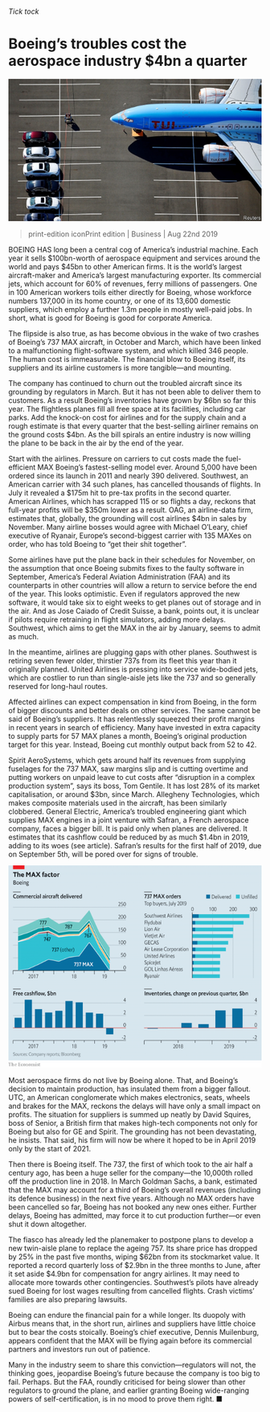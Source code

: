 ###### Tick tock

# Boeing’s troubles cost the aerospace industry $4bn a quarter 

![image](images/20190824_WBP001_0.jpg) 

> print-edition iconPrint edition | Business | Aug 22nd 2019 

BOEING HAS long been a central cog of America’s industrial machine. Each year it sells $100bn-worth of aerospace equipment and services around the world and pays $45bn to other American firms. It is the world’s largest aircraft-maker and America’s largest manufacturing exporter. Its commercial jets, which account for 60% of revenues, ferry millions of passengers. One in 100 American workers toils either directly for Boeing, whose workforce numbers 137,000 in its home country, or one of its 13,600 domestic suppliers, which employ a further 1.3m people in mostly well-paid jobs. In short, what is good for Boeing is good for corporate America. 

The flipside is also true, as has become obvious in the wake of two crashes of Boeing’s 737 MAX aircraft, in October and March, which have been linked to a malfunctioning flight-software system, and which killed 346 people. The human cost is immeasurable. The financial blow to Boeing itself, its suppliers and its airline customers is more tangible—and mounting. 

The company has continued to churn out the troubled aircraft since its grounding by regulators in March. But it has not been able to deliver them to customers. As a result Boeing’s inventories have grown by $6bn so far this year. The flightless planes fill all free space at its facilities, including car parks. Add the knock-on cost for airlines and for the supply chain and a rough estimate is that every quarter that the best-selling airliner remains on the ground costs $4bn. As the bill spirals an entire industry is now willing the plane to be back in the air by the end of the year. 

Start with the airlines. Pressure on carriers to cut costs made the fuel-efficient MAX Boeing’s fastest-selling model ever. Around 5,000 have been ordered since its launch in 2011 and nearly 390 delivered. Southwest, an American carrier with 34 such planes, has cancelled thousands of flights. In July it revealed a $175m hit to pre-tax profits in the second quarter. American Airlines, which has scrapped 115 or so flights a day, reckons that full-year profits will be $350m lower as a result. OAG, an airline-data firm, estimates that, globally, the grounding will cost airlines $4bn in sales by November. Many airline bosses would agree with Michael O’Leary, chief executive of Ryanair, Europe’s second-biggest carrier with 135 MAXes on order, who has told Boeing to “get their shit together”. 

Some airlines have put the plane back in their schedules for November, on the assumption that once Boeing submits fixes to the faulty software in September, America’s Federal Aviation Administration (FAA) and its counterparts in other countries will allow a return to service before the end of the year. This looks optimistic. Even if regulators approved the new software, it would take six to eight weeks to get planes out of storage and in the air. And as Jose Caiado of Credit Suisse, a bank, points out, it is unclear if pilots require retraining in flight simulators, adding more delays. Southwest, which aims to get the MAX in the air by January, seems to admit as much. 

In the meantime, airlines are plugging gaps with other planes. Southwest is retiring seven fewer older, thirstier 737s from its fleet this year than it originally planned. United Airlines is pressing into service wide-bodied jets, which are costlier to run than single-aisle jets like the 737 and so generally reserved for long-haul routes. 

Affected airlines can expect compensation in kind from Boeing, in the form of bigger discounts and better deals on other services. The same cannot be said of Boeing’s suppliers. It has relentlessly squeezed their profit margins in recent years in search of efficiency. Many have invested in extra capacity to supply parts for 57 MAX planes a month, Boeing’s original production target for this year. Instead, Boeing cut monthly output back from 52 to 42. 

Spirit AeroSystems, which gets around half its revenues from supplying fuselages for the 737 MAX, saw margins slip and is cutting overtime and putting workers on unpaid leave to cut costs after “disruption in a complex production system”, says its boss, Tom Gentile. It has lost 28% of its market capitalisation, or around $3bn, since March. Allegheny Technologies, which makes composite materials used in the aircraft, has been similarly clobbered. General Electric, America’s troubled engineering giant which supplies MAX engines in a joint venture with Safran, a French aerospace company, faces a bigger bill. It is paid only when planes are delivered. It estimates that its cashflow could be reduced by as much $1.4bn in 2019, adding to its woes (see article). Safran’s results for the first half of 2019, due on September 5th, will be pored over for signs of trouble. 

![image](images/20190824_WBC604.png) 

Most aerospace firms do not live by Boeing alone. That, and Boeing’s decision to maintain production, has insulated them from a bigger fallout. UTC, an American conglomerate which makes electronics, seats, wheels and brakes for the MAX, reckons the delays will have only a small impact on profits. The situation for suppliers is summed up neatly by David Squires, boss of Senior, a British firm that makes high-tech components not only for Boeing but also for GE and Spirit. The grounding has not been devastating, he insists. That said, his firm will now be where it hoped to be in April 2019 only by the start of 2021. 

Then there is Boeing itself. The 737, the first of which took to the air half a century ago, has been a huge seller for the company—the 10,000th rolled off the production line in 2018. In March Goldman Sachs, a bank, estimated that the MAX may account for a third of Boeing’s overall revenues (including its defence business) in the next five years. Although no MAX orders have been cancelled so far, Boeing has not booked any new ones either. Further delays, Boeing has admitted, may force it to cut production further—or even shut it down altogether. 

The fiasco has already led the planemaker to postpone plans to develop a new twin-aisle plane to replace the ageing 757. Its share price has dropped by 25% in the past five months, wiping $62bn from its stockmarket value. It reported a record quarterly loss of $2.9bn in the three months to June, after it set aside $4.9bn for compensation for angry airlines. It may need to allocate more towards other contingencies. Southwest’s pilots have already sued Boeing for lost wages resulting from cancelled flights. Crash victims’ families are also preparing lawsuits. 

Boeing can endure the financial pain for a while longer. Its duopoly with Airbus means that, in the short run, airlines and suppliers have little choice but to bear the costs stoically. Boeing’s chief executive, Dennis Muilenburg, appears confident that the MAX will be flying again before its commercial partners and investors run out of patience. 

Many in the industry seem to share this conviction—regulators will not, the thinking goes, jeopardise Boeing’s future because the company is too big to fail. Perhaps. But the FAA, roundly criticised for being slower than other regulators to ground the plane, and earlier granting Boeing wide-ranging powers of self-certification, is in no mood to prove them right. ■ 

